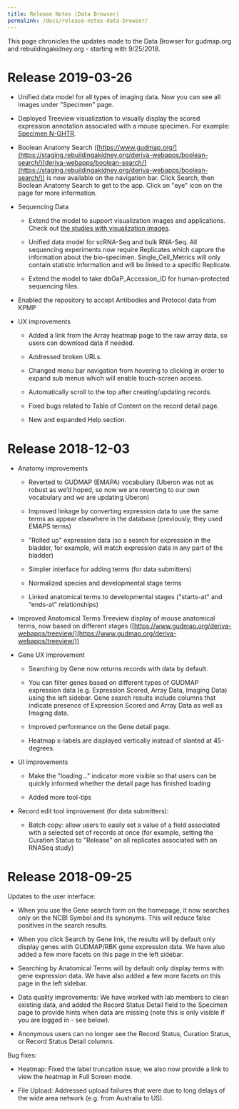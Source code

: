 ```yaml
---
title: Release Notes (Data Browser)
permalink: /docs/release-notes-data-browser/
---
```



This page chronicles the updates made to the Data Browser for gudmap.org and rebuildingakidney.org - starting with 9/25/2018.

# Release 2019-03-26

* Unified data model for all types of imaging data. Now you can see all images under "Specimen" page. 

* Deployed Treeview visualization to visually display the scored expression annotation associated with a mouse specimen. For example: [Specimen N-GHTR](www.gudmap.org/id/N-GHTR). 

* Boolean Anatomy Search ([https://www.gudmap.org/](https://staging.rebuildingakidney.org/deriva-webapps/boolean-search/)[deriva-webapps/boolean-search/](https://staging.rebuildingakidney.org/deriva-webapps/boolean-search/)) is now available on the navigation bar. Click Search, then Boolean Anatomy Search to get to the app. Click an "eye" icon on the page for more information. 

* Sequencing Data 

    * Extend the model to support visualization images and applications. Check out [the studies with visualization images](https://www.rebuildingakidney.org/chaise/recordset/#2/RNASeq:Study/*::facets::N4IghgdgJiBcDaoDOB7ArgJwMYFM6JAEsIAjdafEAJQDkBBAZRwEcQAaEANUKTTABtCALzAAXQiggB9BqLRQAnlIBmAaxwKQAXQC+bUOlFk0FBNXpNWHbrwHCxE6Tb6CR4yVLoAHL4KwOPNQ1tPWoASQARbQ4IFFEpCDR+fjhRDDQcHV0gA@sort(RMT::desc::,RID)).

    * Unified data model for scRNA-Seq and bulk RNA-Seq. All sequencing experiments now require Replicates which capture the information about the bio-specimen. Single_Cell_Metrics will only contain statistic information and will be linked to a specific Replicate.  

    * Extend the model to take dbGaP_Accession_ID for human-protected sequencing files. 

* Enabled the repository to accept Antibodies and Protocol data from KPMP

* UX improvements

    * Added a link from the Array heatmap page to the raw array data, so users can download data if needed.

    * Addressed broken URLs. 

    * Changed menu bar navigation from hovering to clicking in order to expand sub menus which will enable touch-screen access. 

    * Automatically scroll to the top after creating/updating records. 

    * Fixed bugs related to Table of Content on the record detail page. 

    * New and expanded Help section.

# Release 2018-12-03
* Anatomy improvements

    * Reverted to GUDMAP (EMAPA) vocabulary (Uberon was not as robust as we’d hoped, so now we are reverting to our own vocabulary and _*we*_ are updating Uberon)

    * Improved linkage by converting expression data to use the same terms as appear elsewhere in the database (previously, they used EMAPS terms)

    * "Rolled up" expression data (so a search for expression in the bladder, for example, will match expression data in any part of the bladder)

    * Simpler interface for adding terms (for data submitters)

    * Normalized species and developmental stage terms

    * Linked anatomical terms to developmental stages ("starts-at" and “ends-at” relationships)

* Improved Anatomical Terms Treeview display of mouse anatomical terms, now based on different stages ([https://www.gudmap.org/deriva-webapps/treeview/](https://www.gudmap.org/deriva-webapps/treeview/))

* Gene UX improvement

    * Searching by Gene now returns records with data by default.

    * You can filter genes based on different types of GUDMAP expression data (e.g. Expression Scored, Array Data, Imaging Data) using the left sidebar. Gene search results include columns that indicate presence of Expression Scored and Array Data as well as Imaging data.

    * Improved performance on the Gene detail page.

    * Heatmap x-labels are displayed vertically instead of slanted at 45-degrees.  

* UI improvements

    * Make the "loading…" indicator more visible so that users can be quickly informed whether the detail page has finished loading

    * Added more tool-tips

* Record edit tool improvement (for data submitters):

    * Batch copy: allow users to easily set a value of a field associated with a selected set of records at once (for example, setting the Curation Status to "Release" on all replicates associated with an RNASeq study)

# Release 2018-09-25
Updates to the user interface:

- When you use the Gene search form on the homepage, it now searches only on the NCBI Symbol and its synonyms. This will reduce false positives in the search results.

- When you click Search by Gene link, the results will by default only display genes with GUDMAP/RBK gene expression data. We have also added a few more facets on this page in the left sidebar. 

- Searching by Anatomical Terms will by default only display terms with gene expression data. We have also added a few more facets on this page in the left sidebar.

- Data quality improvements: We have worked with lab members to clean existing data, and added the Record Status Detail field to the Specimen page to provide hints when data are missing (note this is only visible if you are logged in - see below).

- Anonymous users can no longer see the Record Status, Curation Status, or Record Status Detail columns.

Bug fixes:

- Heatmap: Fixed the label truncation issue; we also now provide a link to view the heatmap in Full Screen mode.

- File Upload: Addressed upload failures that were due to long delays of the wide area network (e.g. from Australia to US).
